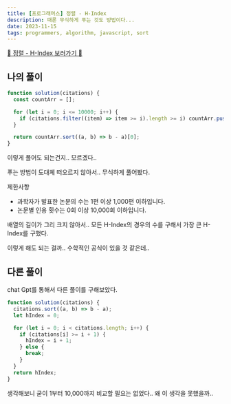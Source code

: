 ```yaml
---
title: [프로그래머스] 정렬 - H-Index
description: 때론 무식하게 푸는 것도 방법이다...
date: 2023-11-15
tags: programmers, algorithm, javascript, sort
---
```


[📌 정렬 - H-Index 보러가기 📌](https://school.programmers.co.kr/learn/courses/30/lessons/42747)

## 나의 풀이

```js
function solution(citations) {
  const countArr = [];

  for (let i = 0; i <= 10000; i++) {
    if (citations.filter((item) => item >= i).length >= i) countArr.push(i);
  }

  return countArr.sort((a, b) => b - a)[0];
}
```

이렇게 풀어도 되는건지.. 모르겠다..

푸는 방법이 도대체 떠오르지 않아서.. 무식하게 풀어봤다.

제한사항

- 과학자가 발표한 논문의 수는 1편 이상 1,000편 이하입니다.
- 논문별 인용 횟수는 0회 이상 10,000회 이하입니다.

배열의 길이가 그리 크지 않아서.. 모든 H-Index의 경우의 수를 구해서 가장 큰 H-Index를 구했다.

이렇게 해도 되는 걸까.. 수학적인 공식이 있을 것 같은데..

## 다른 풀이

chat Gpt를 통해서 다른 풀이를 구해보았다.

```js
function solution(citations) {
  citations.sort((a, b) => b - a);
  let hIndex = 0;

  for (let i = 0; i < citations.length; i++) {
    if (citations[i] >= i + 1) {
      hIndex = i + 1;
    } else {
      break;
    }
  }
  return hIndex;
}
```

생각해보니 굳이 1부터 10,000까지 비교할 필요는 없었다..
왜 이 생각을 못했을까..
